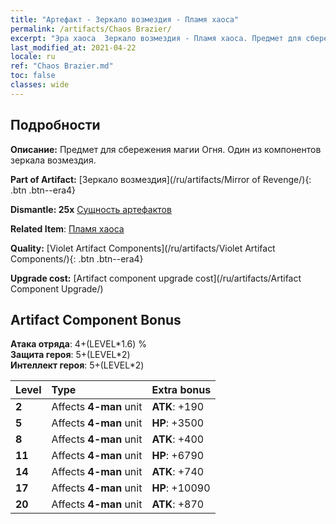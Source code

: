 ```yaml
---
title: "Артефакт - Зеркало возмездия - Пламя хаоса"
permalink: /artifacts/Chaos Brazier/
excerpt: "Эра хаоса  Зеркало возмездия - Пламя хаоса. Предмет для сбережения магии Огня. Один из компонентов зеркала возмездия."
last_modified_at: 2021-04-22
locale: ru
ref: "Chaos Brazier.md"
toc: false
classes: wide
---
```




## Подробности

 **Описание:** Предмет для сбережения магии Огня. Один из компонентов зеркала возмездия.

 **Part of Artifact:** [Зеркало возмездия](/ru/artifacts/Mirror of Revenge/){: .btn .btn--era4}

 **Dismantle: 25x** [Сущность артефактов](/ItemsRU/con_905/)

 **Related Item**: [Пламя хаоса](/ItemsRU/art_140/)

 **Quality:** [Violet Artifact Components](/ru/artifacts/Violet Artifact Components/){: .btn .btn--era4}

 **Upgrade cost:** [Artifact component upgrade cost](/ru/artifacts/Artifact Component Upgrade/)

## Artifact Component Bonus

  **Атака отряда**: 4+(LEVEL\*1.6) %<br/>**Защита героя**: 5+(LEVEL\*2)<br/>**Интеллект героя**: 5+(LEVEL\*2)

  |  Level  | Type |    Extra bonus  | 
  |:--------|:-----|:----------------| 
  | **2** | Affects **4-man** unit | **ATK**: +190 | 
  | **5** | Affects **4-man** unit | **HP**: +3500 | 
  | **8** | Affects **4-man** unit | **ATK**: +400 | 
  | **11** | Affects **4-man** unit | **HP**: +6790 | 
  | **14** | Affects **4-man** unit | **ATK**: +740 | 
  | **17** | Affects **4-man** unit | **HP**: +10090 | 
  | **20** | Affects **4-man** unit | **ATK**: +870 | 
